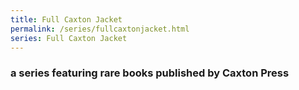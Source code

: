 ```yaml
---
title: Full Caxton Jacket
permalink: /series/fullcaxtonjacket.html
series: Full Caxton Jacket
---
```


### a series featuring rare books published by Caxton Press
